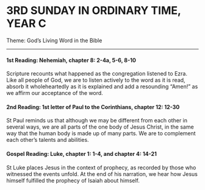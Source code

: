 # 3RD SUNDAY IN ORDINARY TIME, YEAR C
Theme: God’s Living Word in the Bible

---

#### 1st Reading: Nehemiah, chapter 8: 2-4a, 5-6, 8-10

Scripture recounts what happened as the congregation listened to Ezra. Like all people of God, we are to listen actively to the word as it is read, absorb it wholeheartedly as it is explained and add a resounding “Amen!” as we affirm our acceptance of the word.

#### 2nd Reading: 1st letter of Paul to the Corinthians, chapter 12: 12-30

St Paul reminds us that although we may be different from each other in several ways, we are all parts of the one body of Jesus Christ, in the same way that the human body is made up of many parts. We are to complement each other’s talents and abilities.

#### Gospel Reading: Luke, chapter 1: 1-4, and chapter 4: 14-21

St Luke places Jesus in the context of prophecy, as recorded by those who witnessed the events unfold. At the end of his narration, we hear how Jesus himself fulfilled the prophecy of Isaiah about himself.
